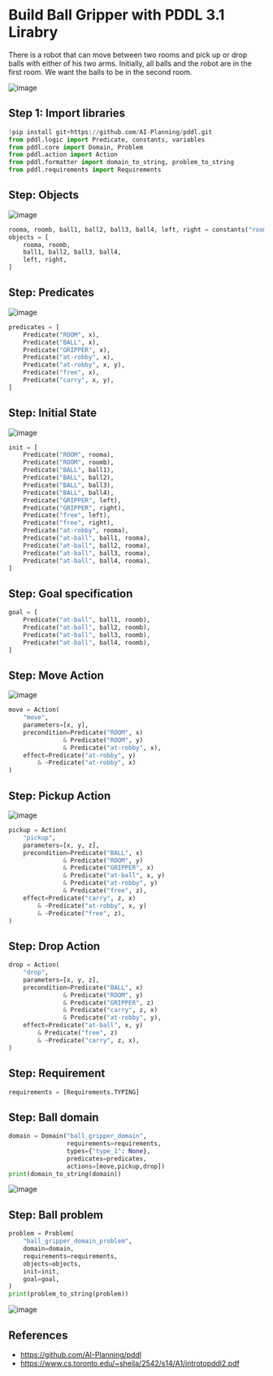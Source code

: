 # Build Ball Gripper with PDDL 3.1 Lirabry

There is a robot that can move between two rooms and pick up or drop balls with either of
his two arms. Initially, all balls and the robot are in the first room. We want the balls to be in
the second room.

![image](https://github.com/hughiephan/DPL/assets/16631121/db79dd5d-ff74-4c28-a222-174f23fd0a50)

## Step 1: Import libraries

```python
!pip install git+https://github.com/AI-Planning/pddl.git
from pddl.logic import Predicate, constants, variables
from pddl.core import Domain, Problem
from pddl.action import Action
from pddl.formatter import domain_to_string, problem_to_string
from pddl.requirements import Requirements
```

## Step: Objects

![image](https://github.com/hughiephan/DPL/assets/16631121/16b95955-88ed-46c8-b79d-ec4903076a50)

```python
rooma, roomb, ball1, ball2, ball3, ball4, left, right = constants("rooma roomb ball1 ball2 ball3 ball4 left right")
objects = [
    rooma, roomb,
    ball1, ball2, ball3, ball4,
    left, right,
]
```

## Step: Predicates

![image](https://github.com/hughiephan/DPL/assets/16631121/af7f54d8-64ef-4d83-a197-4ad1b1db63c5)

```python
predicates = [
    Predicate("ROOM", x),
    Predicate("BALL", x),
    Predicate("GRIPPER", x),
    Predicate("at-robby", x),
    Predicate("at-robby", x, y),
    Predicate("free", x),
    Predicate("carry", x, y),
]
```

## Step: Initial State
![image](https://github.com/hughiephan/DPL/assets/16631121/6fd7aa56-2651-496b-b0bb-0bf24a97865d)

```python
init = [
    Predicate("ROOM", rooma),
    Predicate("ROOM", roomb),
    Predicate("BALL", ball1),
    Predicate("BALL", ball2),
    Predicate("BALL", ball3),
    Predicate("BALL", ball4),
    Predicate("GRIPPER", left),
    Predicate("GRIPPER", right),
    Predicate("free", left),
    Predicate("free", right),
    Predicate("at-robby", rooma),
    Predicate("at-ball", ball1, rooma),
    Predicate("at-ball", ball2, rooma),
    Predicate("at-ball", ball3, rooma),
    Predicate("at-ball", ball4, rooma),
]
```

## Step: Goal specification
```python
goal = [
    Predicate("at-ball", ball1, roomb),
    Predicate("at-ball", ball2, roomb),
    Predicate("at-ball", ball3, roomb),
    Predicate("at-ball", ball4, roomb),
]
```

## Step: Move Action

![image](https://github.com/hughiephan/DPL/assets/16631121/dffa40b4-e037-4d69-bf48-098c3567b11e)

```python
move = Action(
    "move",
    parameters=[x, y],
    precondition=Predicate("ROOM", x) 
               & Predicate("ROOM", y) 
               & Predicate("at-robby", x),
    effect=Predicate("at-robby", y) 
        & ~Predicate("at-robby", x)
)
```

## Step: Pickup Action
![image](https://github.com/hughiephan/DPL/assets/16631121/ed7adf6b-a649-472b-b444-87ec3246731f)

```python
pickup = Action(
    "pickup",
    parameters=[x, y, z],
    precondition=Predicate("BALL", x) 
               & Predicate("ROOM", y) 
               & Predicate("GRIPPER", x)
               & Predicate("at-ball", x, y)
               & Predicate("at-robby", y)
               & Predicate("free", z),
    effect=Predicate("carry", z, x) 
        & ~Predicate("at-robby", x, y)
        & ~Predicate("free", z),
)
```

## Step: Drop Action
```python
drop = Action(
    "drop",
    parameters=[x, y, z],
    precondition=Predicate("BALL", x)
               & Predicate("ROOM", y) 
               & Predicate("GRIPPER", z)
               & Predicate("carry", z, x)
               & Predicate("at-robby", y),
    effect=Predicate("at-ball", x, y) 
        & Predicate("free", z)
        & ~Predicate("carry", z, x),
)
```

## Step: Requirement
```python
requirements = [Requirements.TYPING]
```

## Step: Ball domain
```python
domain = Domain("ball_gripper_domain",
                requirements=requirements,
                types={"type_1": None},
                predicates=predicates,
                actions=[move,pickup,drop])
print(domain_to_string(domain))
```

![image](https://github.com/hughiephan/DPL/assets/16631121/723ca674-28c7-4609-bedc-97001bcaeb2d)

## Step: Ball problem
```python
problem = Problem(
    "ball_gripper_domain_problem",
    domain=domain,
    requirements=requirements,
    objects=objects,
    init=init,
    goal=goal,
)
print(problem_to_string(problem))
```

![image](https://github.com/hughiephan/DPL/assets/16631121/c37e1ef5-6f92-4820-8665-95e62e00bd0d)

## References
- https://github.com/AI-Planning/pddl
- https://www.cs.toronto.edu/~sheila/2542/s14/A1/introtopddl2.pdf
